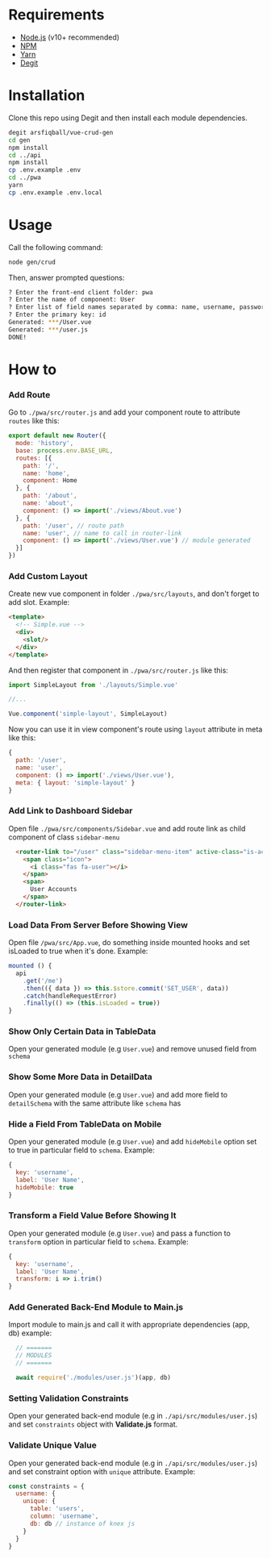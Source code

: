 # Requirements

* [Node.js](https://nodejs.org) (v10+ recommended)
* [NPM](https://nodejs.org)
* [Yarn](https://yarnpkg.com)
* [Degit](https://github.com/Rich-Harris/degit)

# Installation

Clone this repo using Degit and then install each module dependencies.

```sh
degit arsfiqball/vue-crud-gen
cd gen
npm install
cd ../api
npm install
cp .env.example .env
cd ../pwa
yarn
cp .env.example .env.local
```

# Usage

Call the following command:
```sh
node gen/crud
```

Then, answer prompted questions:
```sh
? Enter the front-end client folder: pwa
? Enter the name of component: User
? Enter list of field names separated by comma: name, username, password, email
? Enter the primary key: id
Generated: ***/User.vue
Generated: ***/user.js
DONE!
```

# How to

### Add Route

Go to `./pwa/src/router.js` and add your component route to attribute `routes` like this:

```js
export default new Router({
  mode: 'history',
  base: process.env.BASE_URL,
  routes: [{
    path: '/',
    name: 'home',
    component: Home
  }, {
    path: '/about',
    name: 'about',
    component: () => import('./views/About.vue')
  }, {
    path: '/user', // route path
    name: 'user', // name to call in router-link
    component: () => import('./views/User.vue') // module generated
  }]
})
```

### Add Custom Layout

Create new vue component in folder `./pwa/src/layouts`, and don't forget to add slot. Example:
```html
<template>
  <!-- Simple.vue -->
  <div>
    <slot/>
  </div>
</template>
```

And then register that component in `./pwa/src/router.js` like this:
```js
import SimpleLayout from './layouts/Simple.vue'

//...

Vue.component('simple-layout', SimpleLayout)
```

Now you can use it in view component's route using `layout` attribute in meta like this:

```js
{
  path: '/user',
  name: 'user',
  component: () => import('./views/User.vue'),
  meta: { layout: 'simple-layout' }
}
```

### Add Link to Dashboard Sidebar

Open file `./pwa/src/components/Sidebar.vue` and add route link as child component of class `sidebar-menu`

```html
  <router-link to="/user" class="sidebar-menu-item" active-class="is-active">
    <span class="icon">
      <i class="fas fa-user"></i>
    </span>
    <span>
      User Accounts
    </span>
  </router-link>
```

### Load Data From Server Before Showing View

Open file `/pwa/src/App.vue`, do something inside mounted hooks and set isLoaded to true when it's done. Example:

```js
mounted () {
  api
    .get('/me')
    .then(({ data }) => this.$store.commit('SET_USER', data))
    .catch(handleRequestError)
    .finally(() => (this.isLoaded = true))
}
```

### Show Only Certain Data in TableData

Open your generated module (e.g `User.vue`) and remove unused field from `schema`

### Show Some More Data in DetailData

Open your generated module (e.g `User.vue`) and add more field to `detailSchema` with the same attribute like `schema` has

### Hide a Field From TableData on Mobile

Open your generated module (e.g `User.vue`) and add `hideMobile` option set to true in particular field to `schema`. Example:

```js
{
  key: 'username',
  label: 'User Name',
  hideMobile: true
}
```

### Transform a Field Value Before Showing It

Open your generated module (e.g `User.vue`) and pass a function to `transform` option in particular field to `schema`. Example:

```js
{
  key: 'username',
  label: 'User Name',
  transform: i => i.trim()
}
```

### Add Generated Back-End Module to Main.js

Import module to main.js and call it with appropriate dependencies (app, db) example:

```js
  // =======
  // MODULES
  // =======

  await require('./modules/user.js')(app, db)
```

### Setting Validation Constraints

Open your generated back-end module (e.g in `./api/src/modules/user.js`) and set `constraints` object with **Validate.js** format.

### Validate Unique Value

Open your generated back-end module (e.g in `./api/src/modules/user.js`) and set constraint option with `unique` attribute. Example:

```js
const constraints = {
  username: {
    unique: {
      table: 'users',
      column: 'username',
      db: db // instance of knex js
    }
  }
}
```
